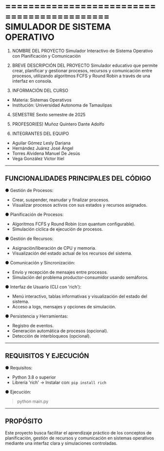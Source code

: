 ============================================
SIMULADOR DE SISTEMA OPERATIVO
============================================

1. NOMBRE DEL PROYECTO
Simulador Interactivo de Sistema Operativo con Planificación y Comunicación

2. BREVE DESCRIPCIÓN DEL PROYECTO
Simulador educativo que permite crear, planificar y gestionar procesos, recursos y comunicación entre procesos, utilizando algoritmos FCFS y Round Robin a través de una interfaz en consola.

3. INFORMACIÓN DEL CURSO
- Materia: Sistemas Operativos
- Institución: Universidad Autonoma de Tamaulipas

4. SEMESTRE
Sexto semestre de 2025

5. PROFESOR(ES)
Muñoz Quintero Dante Adolfo

6. INTEGRANTES DEL EQUIPO
- Aguilar Gómez Lesly Dariana
- Hernández Juárez José Ángel
- Torres Alvidena Manuel De Jesús
- Vega González Victor Itiel
  
--------------------------------------------
FUNCIONALIDADES PRINCIPALES DEL CÓDIGO
--------------------------------------------

● Gestión de Procesos:
  - Crear, suspender, reanudar y finalizar procesos.
  - Visualizar procesos activos con sus estados y recursos asignados.

● Planificación de Procesos:
  - Algoritmos FCFS y Round Robin (con quantum configurable).
  - Simulación cíclica de ejecución de procesos.

● Gestión de Recursos:
  - Asignación/liberación de CPU y memoria.
  - Visualización del estado actual de los recursos del sistema.

● Comunicación y Sincronización:
  - Envío y recepción de mensajes entre procesos.
  - Simulación del problema productor-consumidor usando semáforos.

● Interfaz de Usuario (CLI con 'rich'):
  - Menú interactivo, tablas informativas y visualización del estado del sistema.
  - Acceso a logs, mensajes y opciones de simulación.

● Persistencia y Herramientas:
  - Registro de eventos.
  - Generación automática de procesos (opcional).
  - Detección de interbloqueos (opcional).

--------------------------------------------
REQUISITOS Y EJECUCIÓN
--------------------------------------------
● Requisitos:
  - Python 3.8 o superior
  - Librería 'rich' → Instalar con: `pip install rich`

● Ejecución:
  > python main.py

--------------------------------------------
PROPÓSITO
--------------------------------------------
Este proyecto busca facilitar el aprendizaje práctico de los conceptos de planificación, gestión de recursos y comunicación en sistemas operativos mediante una interfaz clara y simulaciones controladas.
